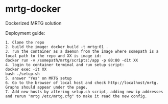 # mrtg-docker
Dockerized MRTG solution



Deployment guide:

    1. Clone the repo
    2. build the image: docker build -t mrtg:01 .
    3. run the container as a daemon from the image where somepath is a local path to the repo and XX is image id: 
    docker run -v /somepath/mrtg/scripts:/app -p 80:80 -dit XX
    4. login to container terminal and run setup script: 
    docker exec -it XX 
    bash ./setup.sh
    5. answer "Yes" on MRTG setup
    6. Go to the browser of local host and check http://localhost/mrtg. Graphs should appear under the page.
    7. Add new hosts by altering setup.sh script, adding new ip addresses and rerun "mrtg /etc/mrtg.cfg" to make it read the new config.

